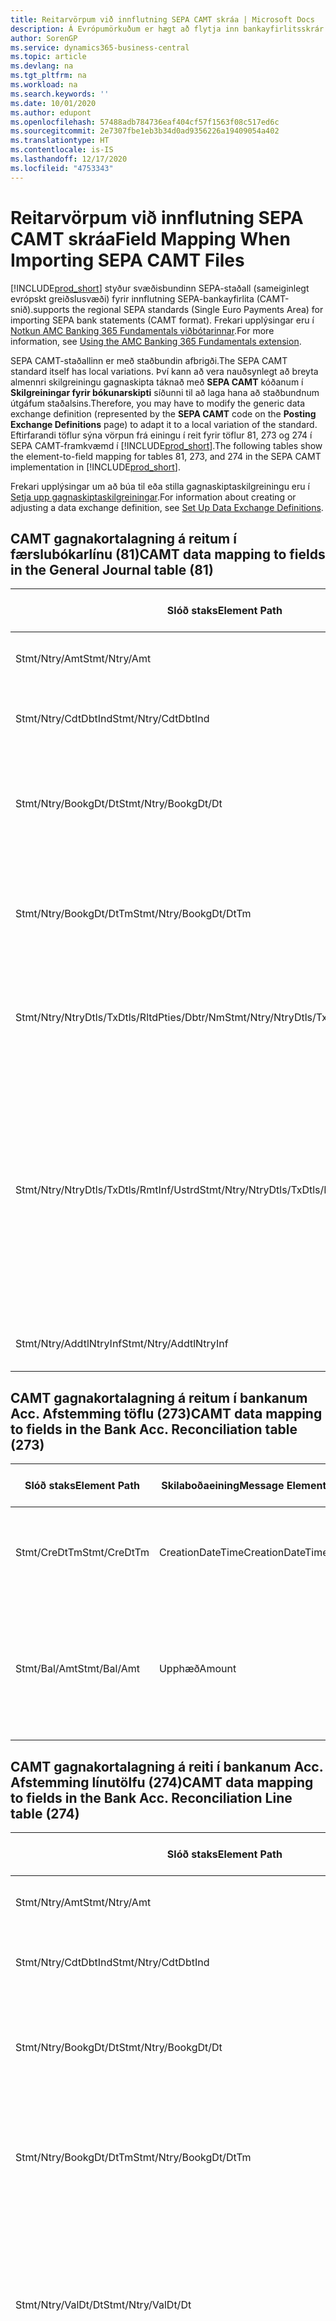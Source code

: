 ```yaml
---
title: Reitarvörpum við innflutning SEPA CAMT skráa | Microsoft Docs
description: Á Evrópumörkuðum er hægt að flytja inn bankayfirlitsskrár með svæðisbundnum SEPA stöðlum (sameiginlegt evrópskt greiðslusvæði).
author: SorenGP
ms.service: dynamics365-business-central
ms.topic: article
ms.devlang: na
ms.tgt_pltfrm: na
ms.workload: na
ms.search.keywords: ''
ms.date: 10/01/2020
ms.author: edupont
ms.openlocfilehash: 57488adb784736eaf404cf57f1563f08c517ed6c
ms.sourcegitcommit: 2e7307fbe1eb3b34d0ad9356226a19409054a402
ms.translationtype: HT
ms.contentlocale: is-IS
ms.lasthandoff: 12/17/2020
ms.locfileid: "4753343"
---
```

# <a name="field-mapping-when-importing-sepa-camt-files"></a><span data-ttu-id="7f0a8-103">Reitarvörpum við innflutning SEPA CAMT skráa</span><span class="sxs-lookup"><span data-stu-id="7f0a8-103">Field Mapping When Importing SEPA CAMT Files</span></span>
[!INCLUDE[prod_short](includes/prod_short.md)] <span data-ttu-id="7f0a8-104">styður svæðisbundinn SEPA-staðall (sameiginlegt evrópskt greiðslusvæði) fyrir innflutning SEPA-bankayfirlita (CAMT-snið).</span><span class="sxs-lookup"><span data-stu-id="7f0a8-104">supports the regional SEPA standards (Single Euro Payments Area) for importing SEPA bank statements (CAMT format).</span></span> <span data-ttu-id="7f0a8-105">Frekari upplýsingar eru í [Notkun AMC Banking 365 Fundamentals viðbótarinnar](ui-extensions-amc-banking.md).</span><span class="sxs-lookup"><span data-stu-id="7f0a8-105">For more information, see [Using the AMC Banking 365 Fundamentals extension](ui-extensions-amc-banking.md).</span></span>  

 <span data-ttu-id="7f0a8-106">SEPA CAMT-staðallinn er með staðbundin afbrigði.</span><span class="sxs-lookup"><span data-stu-id="7f0a8-106">The SEPA CAMT standard itself has local variations.</span></span> <span data-ttu-id="7f0a8-107">Því kann að vera nauðsynlegt að breyta almennri skilgreiningu gagnaskipta táknað með **SEPA CAMT** kóðanum í **Skilgreiningar fyrir bókunarskipti** síðunni til að laga hana að staðbundnum útgáfum staðalsins.</span><span class="sxs-lookup"><span data-stu-id="7f0a8-107">Therefore, you may have to modify the generic data exchange definition (represented by the **SEPA CAMT** code on the **Posting Exchange Definitions** page) to adapt it to a local variation of the standard.</span></span> <span data-ttu-id="7f0a8-108">Eftirfarandi töflur sýna vörpun frá einingu í reit fyrir töflur 81, 273 og 274 í SEPA CAMT-framkvæmd í [!INCLUDE[prod_short](includes/prod_short.md)].</span><span class="sxs-lookup"><span data-stu-id="7f0a8-108">The following tables show the element-to-field mapping for tables 81, 273, and 274 in the SEPA CAMT implementation in [!INCLUDE[prod_short](includes/prod_short.md)].</span></span>  

 <span data-ttu-id="7f0a8-109">Frekari upplýsingar um að búa til eða stilla gagnaskiptaskilgreiningu eru í [Setja upp gagnaskiptaskilgreiningar](across-how-to-set-up-data-exchange-definitions.md).</span><span class="sxs-lookup"><span data-stu-id="7f0a8-109">For information about creating or adjusting a data exchange definition, see [Set Up Data Exchange Definitions](across-how-to-set-up-data-exchange-definitions.md).</span></span>  

## <a name="camt-data-mapping-to-fields-in-the-general-journal-table-81"></a><span data-ttu-id="7f0a8-110">CAMT gagnakortalagning á reitum í færslubókarlínu (81)</span><span class="sxs-lookup"><span data-stu-id="7f0a8-110">CAMT data mapping to fields in the General Journal table (81)</span></span>  

|<span data-ttu-id="7f0a8-111">Slóð staks</span><span class="sxs-lookup"><span data-stu-id="7f0a8-111">Element Path</span></span>|<span data-ttu-id="7f0a8-112">Skilaboðaeining</span><span class="sxs-lookup"><span data-stu-id="7f0a8-112">Message Element</span></span>|<span data-ttu-id="7f0a8-113">Gagnagerð</span><span class="sxs-lookup"><span data-stu-id="7f0a8-113">Data Type</span></span>|<span data-ttu-id="7f0a8-114">Lýsing</span><span class="sxs-lookup"><span data-stu-id="7f0a8-114">Description</span></span>|<span data-ttu-id="7f0a8-115">Auðkenni neikvæðs formerkis</span><span class="sxs-lookup"><span data-stu-id="7f0a8-115">Negative-Sign Identifier</span></span>|<span data-ttu-id="7f0a8-116">Nr. reits</span><span class="sxs-lookup"><span data-stu-id="7f0a8-116">Field No.</span></span>|<span data-ttu-id="7f0a8-117">Heiti reits</span><span class="sxs-lookup"><span data-stu-id="7f0a8-117">Field Name</span></span>|  
|------------------|---------------------|---------------|-----------------|-------------------------------|---------------|----------------|  
|<span data-ttu-id="7f0a8-118">Stmt/Ntry/Amt</span><span class="sxs-lookup"><span data-stu-id="7f0a8-118">Stmt/Ntry/Amt</span></span>|<span data-ttu-id="7f0a8-119">Upphæð</span><span class="sxs-lookup"><span data-stu-id="7f0a8-119">Amount</span></span>|<span data-ttu-id="7f0a8-120">Tugakerfið</span><span class="sxs-lookup"><span data-stu-id="7f0a8-120">Decimal</span></span>|<span data-ttu-id="7f0a8-121">Peningaupphæð reiðufésfærslunnar.</span><span class="sxs-lookup"><span data-stu-id="7f0a8-121">The amount of money in the cash entry</span></span>||<span data-ttu-id="7f0a8-122">13</span><span class="sxs-lookup"><span data-stu-id="7f0a8-122">13</span></span>|<span data-ttu-id="7f0a8-123">Upphæð</span><span class="sxs-lookup"><span data-stu-id="7f0a8-123">Amount</span></span>|  
|<span data-ttu-id="7f0a8-124">Stmt/Ntry/CdtDbtInd</span><span class="sxs-lookup"><span data-stu-id="7f0a8-124">Stmt/Ntry/CdtDbtInd</span></span>|<span data-ttu-id="7f0a8-125">CreditDebitIndicator</span><span class="sxs-lookup"><span data-stu-id="7f0a8-125">CreditDebitIndicator</span></span>|<span data-ttu-id="7f0a8-126">Texti</span><span class="sxs-lookup"><span data-stu-id="7f0a8-126">Text</span></span>|<span data-ttu-id="7f0a8-127">Sýnir hvort færsla er kredit-eða debet færslu</span><span class="sxs-lookup"><span data-stu-id="7f0a8-127">Indicates whether the entry is a credit or a debit entry</span></span>|<span data-ttu-id="7f0a8-128">DBIT</span><span class="sxs-lookup"><span data-stu-id="7f0a8-128">DBIT</span></span>|<span data-ttu-id="7f0a8-129">13</span><span class="sxs-lookup"><span data-stu-id="7f0a8-129">13</span></span>|<span data-ttu-id="7f0a8-130">Upphæð</span><span class="sxs-lookup"><span data-stu-id="7f0a8-130">Amount</span></span>|  
|<span data-ttu-id="7f0a8-131">Stmt/Ntry/BookgDt/Dt</span><span class="sxs-lookup"><span data-stu-id="7f0a8-131">Stmt/Ntry/BookgDt/Dt</span></span>|<span data-ttu-id="7f0a8-132">Dagsetning</span><span class="sxs-lookup"><span data-stu-id="7f0a8-132">Date</span></span>|<span data-ttu-id="7f0a8-133">Dagsetning</span><span class="sxs-lookup"><span data-stu-id="7f0a8-133">Date</span></span>|<span data-ttu-id="7f0a8-134">Dagsetning þegar færsla er bókuð á reikning á bókum reikningsstofnunar</span><span class="sxs-lookup"><span data-stu-id="7f0a8-134">The date when an entry is posted to an account on the account servicer's books</span></span>||<span data-ttu-id="7f0a8-135">5</span><span class="sxs-lookup"><span data-stu-id="7f0a8-135">5</span></span>|<span data-ttu-id="7f0a8-136">Bókunardags.</span><span class="sxs-lookup"><span data-stu-id="7f0a8-136">Posting Date</span></span>|  
|<span data-ttu-id="7f0a8-137">Stmt/Ntry/BookgDt/DtTm</span><span class="sxs-lookup"><span data-stu-id="7f0a8-137">Stmt/Ntry/BookgDt/DtTm</span></span>|<span data-ttu-id="7f0a8-138">Dagsetning og tími</span><span class="sxs-lookup"><span data-stu-id="7f0a8-138">DateTime</span></span>|<span data-ttu-id="7f0a8-139">Dagsetning og tími</span><span class="sxs-lookup"><span data-stu-id="7f0a8-139">DateTime</span></span>|<span data-ttu-id="7f0a8-140">Dagsetning og tími þegar færsla er bókuð á reikning á bókum reikningsstofnunar</span><span class="sxs-lookup"><span data-stu-id="7f0a8-140">The date and time when an entry is posted to an account on the account servicer's books</span></span>||<span data-ttu-id="7f0a8-141">5</span><span class="sxs-lookup"><span data-stu-id="7f0a8-141">5</span></span>|<span data-ttu-id="7f0a8-142">Bókunardags.</span><span class="sxs-lookup"><span data-stu-id="7f0a8-142">Posting Date</span></span>|  
|<span data-ttu-id="7f0a8-143">Stmt/Ntry/NtryDtls/TxDtls/RltdPties/Dbtr/Nm</span><span class="sxs-lookup"><span data-stu-id="7f0a8-143">Stmt/Ntry/NtryDtls/TxDtls/RltdPties/Dbtr/Nm</span></span>|<span data-ttu-id="7f0a8-144">Heiti</span><span class="sxs-lookup"><span data-stu-id="7f0a8-144">Name</span></span>|<span data-ttu-id="7f0a8-145">Texti</span><span class="sxs-lookup"><span data-stu-id="7f0a8-145">Text</span></span>|<span data-ttu-id="7f0a8-146">Nafn aðilans sem skuldar lánveitanda (til þrautavara) tiltekna fjárhæð.</span><span class="sxs-lookup"><span data-stu-id="7f0a8-146">The name of the party that owes an amount of money to the (ultimate) creditor</span></span>||<span data-ttu-id="7f0a8-147">1221</span><span class="sxs-lookup"><span data-stu-id="7f0a8-147">1221</span></span>|<span data-ttu-id="7f0a8-148">Upplýsingar um greiðanda</span><span class="sxs-lookup"><span data-stu-id="7f0a8-148">Payer Information</span></span>|  
|<span data-ttu-id="7f0a8-149">Stmt/Ntry/NtryDtls/TxDtls/RmtInf/Ustrd</span><span class="sxs-lookup"><span data-stu-id="7f0a8-149">Stmt/Ntry/NtryDtls/TxDtls/RmtInf/Ustrd</span></span>|<span data-ttu-id="7f0a8-150">Óskipulagt</span><span class="sxs-lookup"><span data-stu-id="7f0a8-150">Unstructured</span></span>|<span data-ttu-id="7f0a8-151">Texti</span><span class="sxs-lookup"><span data-stu-id="7f0a8-151">Text</span></span>|<span data-ttu-id="7f0a8-152">Upplýsingarnar til að gera samsvörun / afstemmingu á færslu með þeim vörum sem greiðsla er ætlað að stemma af, svo sem viðskiptareikningar í reikningskröfukerfi í ómótaðan formi</span><span class="sxs-lookup"><span data-stu-id="7f0a8-152">Information supplied to enable the matching/reconciliation of an entry with the items that the payment is intended to settle, such as commercial invoices in an accounts-receivable system, in an unstructured form</span></span>||<span data-ttu-id="7f0a8-153">8</span><span class="sxs-lookup"><span data-stu-id="7f0a8-153">8</span></span>|<span data-ttu-id="7f0a8-154">Lýsing</span><span class="sxs-lookup"><span data-stu-id="7f0a8-154">Description</span></span>|  
|<span data-ttu-id="7f0a8-155">Stmt/Ntry/AddtlNtryInf</span><span class="sxs-lookup"><span data-stu-id="7f0a8-155">Stmt/Ntry/AddtlNtryInf</span></span>|<span data-ttu-id="7f0a8-156">AdditionalEntryInformation</span><span class="sxs-lookup"><span data-stu-id="7f0a8-156">AdditionalEntryInformation</span></span>|<span data-ttu-id="7f0a8-157">Texti</span><span class="sxs-lookup"><span data-stu-id="7f0a8-157">Text</span></span>|<span data-ttu-id="7f0a8-158">Viðbótarupplýsingar um færslu</span><span class="sxs-lookup"><span data-stu-id="7f0a8-158">Additional information about the entry</span></span>||<span data-ttu-id="7f0a8-159">1222</span><span class="sxs-lookup"><span data-stu-id="7f0a8-159">1222</span></span>|<span data-ttu-id="7f0a8-160">Færsluupplýsingar</span><span class="sxs-lookup"><span data-stu-id="7f0a8-160">Transaction Information</span></span>|  

## <a name="camt-data-mapping-to-fields-in-the-bank-acc-reconciliation-table-273"></a><span data-ttu-id="7f0a8-161">CAMT gagnakortalagning á reitum í bankanum Acc. Afstemming töflu (273)</span><span class="sxs-lookup"><span data-stu-id="7f0a8-161">CAMT data mapping to fields in the Bank Acc. Reconciliation table (273)</span></span>  

|<span data-ttu-id="7f0a8-162">Slóð staks</span><span class="sxs-lookup"><span data-stu-id="7f0a8-162">Element Path</span></span>|<span data-ttu-id="7f0a8-163">Skilaboðaeining</span><span class="sxs-lookup"><span data-stu-id="7f0a8-163">Message Element</span></span>|<span data-ttu-id="7f0a8-164">Gagnagerð</span><span class="sxs-lookup"><span data-stu-id="7f0a8-164">Data Type</span></span>|<span data-ttu-id="7f0a8-165">Lýsing</span><span class="sxs-lookup"><span data-stu-id="7f0a8-165">Description</span></span>|<span data-ttu-id="7f0a8-166">Auðkenni neikvæðs formerkis</span><span class="sxs-lookup"><span data-stu-id="7f0a8-166">Negative-Sign Identifier</span></span>|<span data-ttu-id="7f0a8-167">Nr. reits</span><span class="sxs-lookup"><span data-stu-id="7f0a8-167">Field No.</span></span>|<span data-ttu-id="7f0a8-168">Heiti reits</span><span class="sxs-lookup"><span data-stu-id="7f0a8-168">Field Name</span></span>|  
|------------------|---------------------|---------------|-----------------|-------------------------------|---------------|----------------|  
|<span data-ttu-id="7f0a8-169">Stmt/CreDtTm</span><span class="sxs-lookup"><span data-stu-id="7f0a8-169">Stmt/CreDtTm</span></span>|<span data-ttu-id="7f0a8-170">CreationDateTime</span><span class="sxs-lookup"><span data-stu-id="7f0a8-170">CreationDateTime</span></span>|<span data-ttu-id="7f0a8-171">Dagsetning</span><span class="sxs-lookup"><span data-stu-id="7f0a8-171">Date</span></span>|<span data-ttu-id="7f0a8-172">Dagsetning og tími þegar skilaboðin voru búin til</span><span class="sxs-lookup"><span data-stu-id="7f0a8-172">The date and time when the message was created</span></span>||<span data-ttu-id="7f0a8-173">3</span><span class="sxs-lookup"><span data-stu-id="7f0a8-173">3</span></span>|<span data-ttu-id="7f0a8-174">Dags. yfirlits</span><span class="sxs-lookup"><span data-stu-id="7f0a8-174">Statement Date</span></span>|  
|<span data-ttu-id="7f0a8-175">Stmt/Bal/Amt</span><span class="sxs-lookup"><span data-stu-id="7f0a8-175">Stmt/Bal/Amt</span></span>|<span data-ttu-id="7f0a8-176">Upphæð</span><span class="sxs-lookup"><span data-stu-id="7f0a8-176">Amount</span></span>|<span data-ttu-id="7f0a8-177">Tugakerfið</span><span class="sxs-lookup"><span data-stu-id="7f0a8-177">Decimal</span></span>|<span data-ttu-id="7f0a8-178">Upphæð sem skilar nettóupphæðum fyrir allar debet- og kreditfærslur.</span><span class="sxs-lookup"><span data-stu-id="7f0a8-178">The amount resulting from the netted amounts for all debit and credit entries</span></span>||<span data-ttu-id="7f0a8-179">4</span><span class="sxs-lookup"><span data-stu-id="7f0a8-179">4</span></span>|<span data-ttu-id="7f0a8-180">Lokastaða yfirlits</span><span class="sxs-lookup"><span data-stu-id="7f0a8-180">Statement Ending Balance</span></span>|  

## <a name="camt-data-mapping-to-fields-in-the-bank-acc-reconciliation-line-table-274"></a><span data-ttu-id="7f0a8-181">CAMT gagnakortalagning á reiti í bankanum Acc. Afstemming línutölfu (274)</span><span class="sxs-lookup"><span data-stu-id="7f0a8-181">CAMT data mapping to fields in the Bank Acc. Reconciliation Line table (274)</span></span>  

|<span data-ttu-id="7f0a8-182">Slóð staks</span><span class="sxs-lookup"><span data-stu-id="7f0a8-182">Element Path</span></span>|<span data-ttu-id="7f0a8-183">Skilaboðaeining</span><span class="sxs-lookup"><span data-stu-id="7f0a8-183">Message Element</span></span>|<span data-ttu-id="7f0a8-184">Gagnagerð</span><span class="sxs-lookup"><span data-stu-id="7f0a8-184">Data Type</span></span>|<span data-ttu-id="7f0a8-185">Lýsing</span><span class="sxs-lookup"><span data-stu-id="7f0a8-185">Description</span></span>|<span data-ttu-id="7f0a8-186">Auðkenni neikvæðs formerkis</span><span class="sxs-lookup"><span data-stu-id="7f0a8-186">Negative-Sign Identifier</span></span>|<span data-ttu-id="7f0a8-187">Nr. reits</span><span class="sxs-lookup"><span data-stu-id="7f0a8-187">Field No.</span></span>|<span data-ttu-id="7f0a8-188">Heiti reits</span><span class="sxs-lookup"><span data-stu-id="7f0a8-188">Field Name</span></span>|  
|------------------|---------------------|---------------|-----------------|-------------------------------|---------------|----------------|  
|<span data-ttu-id="7f0a8-189">Stmt/Ntry/Amt</span><span class="sxs-lookup"><span data-stu-id="7f0a8-189">Stmt/Ntry/Amt</span></span>|<span data-ttu-id="7f0a8-190">Upphæð</span><span class="sxs-lookup"><span data-stu-id="7f0a8-190">Amount</span></span>|<span data-ttu-id="7f0a8-191">Tugakerfið</span><span class="sxs-lookup"><span data-stu-id="7f0a8-191">Decimal</span></span>|<span data-ttu-id="7f0a8-192">Peningaupphæð reiðufésfærslunnar.</span><span class="sxs-lookup"><span data-stu-id="7f0a8-192">The amount of money in the cash entry</span></span>||<span data-ttu-id="7f0a8-193">7</span><span class="sxs-lookup"><span data-stu-id="7f0a8-193">7</span></span>|<span data-ttu-id="7f0a8-194">Upphæð yfirlits</span><span class="sxs-lookup"><span data-stu-id="7f0a8-194">Statement Amount</span></span>|  
|<span data-ttu-id="7f0a8-195">Stmt/Ntry/CdtDbtInd</span><span class="sxs-lookup"><span data-stu-id="7f0a8-195">Stmt/Ntry/CdtDbtInd</span></span>|<span data-ttu-id="7f0a8-196">CreditDebitIndicator</span><span class="sxs-lookup"><span data-stu-id="7f0a8-196">CreditDebitIndicator</span></span>|<span data-ttu-id="7f0a8-197">Texti</span><span class="sxs-lookup"><span data-stu-id="7f0a8-197">Text</span></span>|<span data-ttu-id="7f0a8-198">Sýnir hvort færsla er kredit-eða debet færslu</span><span class="sxs-lookup"><span data-stu-id="7f0a8-198">Indicates whether the entry is a credit or a debit entry</span></span>|<span data-ttu-id="7f0a8-199">DBIT</span><span class="sxs-lookup"><span data-stu-id="7f0a8-199">DBIT</span></span>|<span data-ttu-id="7f0a8-200">7</span><span class="sxs-lookup"><span data-stu-id="7f0a8-200">7</span></span>|<span data-ttu-id="7f0a8-201">Upphæð yfirlits</span><span class="sxs-lookup"><span data-stu-id="7f0a8-201">Statement Amount</span></span>|  
|<span data-ttu-id="7f0a8-202">Stmt/Ntry/BookgDt/Dt</span><span class="sxs-lookup"><span data-stu-id="7f0a8-202">Stmt/Ntry/BookgDt/Dt</span></span>|<span data-ttu-id="7f0a8-203">Dagsetning</span><span class="sxs-lookup"><span data-stu-id="7f0a8-203">Date</span></span>|<span data-ttu-id="7f0a8-204">Dagsetning</span><span class="sxs-lookup"><span data-stu-id="7f0a8-204">Date</span></span>|<span data-ttu-id="7f0a8-205">Dagsetning þegar færsla er bókuð á reikning á bókum reikningsstofnunar</span><span class="sxs-lookup"><span data-stu-id="7f0a8-205">The date when an entry is posted to an account on the account servicer's books</span></span>||<span data-ttu-id="7f0a8-206">5</span><span class="sxs-lookup"><span data-stu-id="7f0a8-206">5</span></span>|<span data-ttu-id="7f0a8-207">Dags. færslu</span><span class="sxs-lookup"><span data-stu-id="7f0a8-207">Transaction Date</span></span>|  
|<span data-ttu-id="7f0a8-208">Stmt/Ntry/BookgDt/DtTm</span><span class="sxs-lookup"><span data-stu-id="7f0a8-208">Stmt/Ntry/BookgDt/DtTm</span></span>|<span data-ttu-id="7f0a8-209">Dagsetning og tími</span><span class="sxs-lookup"><span data-stu-id="7f0a8-209">DateTime</span></span>|<span data-ttu-id="7f0a8-210">Dagsetning og tími</span><span class="sxs-lookup"><span data-stu-id="7f0a8-210">DateTime</span></span>|<span data-ttu-id="7f0a8-211">Dagsetning og tími þegar færsla er bókuð á reikning á bókum reikningsstofnunar</span><span class="sxs-lookup"><span data-stu-id="7f0a8-211">The date and time when an entry is posted to an account on the account servicer's books</span></span>||<span data-ttu-id="7f0a8-212">5</span><span class="sxs-lookup"><span data-stu-id="7f0a8-212">5</span></span>|<span data-ttu-id="7f0a8-213">Dags. færslu</span><span class="sxs-lookup"><span data-stu-id="7f0a8-213">Transaction Date</span></span>|  
|<span data-ttu-id="7f0a8-214">Stmt/Ntry/ValDt/Dt</span><span class="sxs-lookup"><span data-stu-id="7f0a8-214">Stmt/Ntry/ValDt/Dt</span></span>|<span data-ttu-id="7f0a8-215">Dagsetning</span><span class="sxs-lookup"><span data-stu-id="7f0a8-215">Date</span></span>|<span data-ttu-id="7f0a8-216">Dagsetning</span><span class="sxs-lookup"><span data-stu-id="7f0a8-216">Date</span></span>|<span data-ttu-id="7f0a8-217">Dagsetning þegar eignir verða í boði til reikningseiganda við kreditfærslu, eða hætta að vera til staðar til reikningseiganda við debetfærslu</span><span class="sxs-lookup"><span data-stu-id="7f0a8-217">The date when assets become available to the account owner in case of a credit entry, or cease to be available to the account owner in case of a debit entry</span></span>||<span data-ttu-id="7f0a8-218">12</span><span class="sxs-lookup"><span data-stu-id="7f0a8-218">12</span></span>|<span data-ttu-id="7f0a8-219">Gildisdagur</span><span class="sxs-lookup"><span data-stu-id="7f0a8-219">Value Date</span></span>|  
|<span data-ttu-id="7f0a8-220">Stmt/Ntry/ValDt/DtTm</span><span class="sxs-lookup"><span data-stu-id="7f0a8-220">Stmt/Ntry/ValDt/DtTm</span></span>|<span data-ttu-id="7f0a8-221">Dagsetning og tími</span><span class="sxs-lookup"><span data-stu-id="7f0a8-221">DateTime</span></span>|<span data-ttu-id="7f0a8-222">Dagsetning og tími</span><span class="sxs-lookup"><span data-stu-id="7f0a8-222">DateTime</span></span>|<span data-ttu-id="7f0a8-223">Dagsetning og tími þegar eignir verða í boði til reikningseiganda við kreditfærslu, eða hætta að vera til staðar til reikningseiganda við debetfærslu</span><span class="sxs-lookup"><span data-stu-id="7f0a8-223">The date and time when assets become available to the account owner in case of a credit entry, or cease to be available to the account owner in case of a debit entry</span></span>||<span data-ttu-id="7f0a8-224">12</span><span class="sxs-lookup"><span data-stu-id="7f0a8-224">12</span></span>|<span data-ttu-id="7f0a8-225">Gildisdagur</span><span class="sxs-lookup"><span data-stu-id="7f0a8-225">Value Date</span></span>|  
|<span data-ttu-id="7f0a8-226">Stmt/Ntry/NtryDtls/TxDtls/RltdPties/Dbtr/Nm</span><span class="sxs-lookup"><span data-stu-id="7f0a8-226">Stmt/Ntry/NtryDtls/TxDtls/RltdPties/Dbtr/Nm</span></span>|<span data-ttu-id="7f0a8-227">Heiti</span><span class="sxs-lookup"><span data-stu-id="7f0a8-227">Name</span></span>|<span data-ttu-id="7f0a8-228">Texti</span><span class="sxs-lookup"><span data-stu-id="7f0a8-228">Text</span></span>|<span data-ttu-id="7f0a8-229">Nafn aðilans sem skuldar lánveitanda (til þrautavara) tiltekna fjárhæð.</span><span class="sxs-lookup"><span data-stu-id="7f0a8-229">The name of the party that owes an amount of money to the (ultimate) creditor</span></span>||<span data-ttu-id="7f0a8-230">15</span><span class="sxs-lookup"><span data-stu-id="7f0a8-230">15</span></span>|<span data-ttu-id="7f0a8-231">Upplýsingar um greiðanda</span><span class="sxs-lookup"><span data-stu-id="7f0a8-231">Payer Information</span></span>|  
|<span data-ttu-id="7f0a8-232">Stmt/Ntry/NtryDtls/TxDtls/RmtInf/Ustrd</span><span class="sxs-lookup"><span data-stu-id="7f0a8-232">Stmt/Ntry/NtryDtls/TxDtls/RmtInf/Ustrd</span></span>|<span data-ttu-id="7f0a8-233">Óskipulagt</span><span class="sxs-lookup"><span data-stu-id="7f0a8-233">Unstructured</span></span>|<span data-ttu-id="7f0a8-234">Texti</span><span class="sxs-lookup"><span data-stu-id="7f0a8-234">Text</span></span>|<span data-ttu-id="7f0a8-235">Upplýsingarnar til að gera samsvörun / afstemmingu á færslu með þeim vörum sem greiðsla er ætlað að stemma af, svo sem viðskiptareikningar í reikningskröfukerfi í ómótaðan formi</span><span class="sxs-lookup"><span data-stu-id="7f0a8-235">Information supplied to enable the matching/reconciliation of an entry with the items that the payment is intended to settle, such as commercial invoices in an accounts-receivable system, in an unstructured form</span></span>||<span data-ttu-id="7f0a8-236">6</span><span class="sxs-lookup"><span data-stu-id="7f0a8-236">6</span></span>|<span data-ttu-id="7f0a8-237">Lýsing</span><span class="sxs-lookup"><span data-stu-id="7f0a8-237">Description</span></span>|  
|<span data-ttu-id="7f0a8-238">Stmt/Ntry/AddtlNtryInf</span><span class="sxs-lookup"><span data-stu-id="7f0a8-238">Stmt/Ntry/AddtlNtryInf</span></span>|<span data-ttu-id="7f0a8-239">AdditionalEntryInformation</span><span class="sxs-lookup"><span data-stu-id="7f0a8-239">AdditionalEntryInformation</span></span>|<span data-ttu-id="7f0a8-240">Texti</span><span class="sxs-lookup"><span data-stu-id="7f0a8-240">Text</span></span>|<span data-ttu-id="7f0a8-241">Viðbótarupplýsingar um færslu</span><span class="sxs-lookup"><span data-stu-id="7f0a8-241">Additional information about the entry</span></span>||<span data-ttu-id="7f0a8-242">16</span><span class="sxs-lookup"><span data-stu-id="7f0a8-242">16</span></span>|<span data-ttu-id="7f0a8-243">Færsluupplýsingar</span><span class="sxs-lookup"><span data-stu-id="7f0a8-243">Transaction Information</span></span>|  

 <span data-ttu-id="7f0a8-244">Stök í hnútnum **Færsla** sem eru flutt inn í [!INCLUDE[prod_short](includes/prod_short.md)] en ekki tengd við neina reiti eru vistuð í töflunni **Bókunarskipti Dálkur Skilgreining**.</span><span class="sxs-lookup"><span data-stu-id="7f0a8-244">Elements in the **Ntry** node that are imported into [!INCLUDE[prod_short](includes/prod_short.md)] but not mapped to any fields are stored in the **Posting Exch. Column Def** table.</span></span> <span data-ttu-id="7f0a8-245">Notendur geta skoðað þessar einingar á síðunum **Greiðsluafstemmingarbók**, **Greiðslujafnanir** og **Afstemming bankareiknings** með því að velja **Upplýsingar um bankayfirlitslínu** aðgerðina.</span><span class="sxs-lookup"><span data-stu-id="7f0a8-245">Users can view these elements from the **Payment Reconciliation Journal**, **Payment Application**, and **Bank Acc. Reconciliation** pages by choosing the **Bank Statement Line Details** action.</span></span> <span data-ttu-id="7f0a8-246">Frekari upplýsingar eru í [afstemma greiðslur með því að nota sjálfvirk jöfnun](receivables-how-reconcile-payments-auto-application.md)</span><span class="sxs-lookup"><span data-stu-id="7f0a8-246">For more information, see [Reconcile Payments Using Automatic Application](receivables-how-reconcile-payments-auto-application.md).</span></span>

> [!IMPORTANT]
> <span data-ttu-id="7f0a8-247">Í innflutningi á CAMT-bankayfirlitum, býst [!INCLUDE[prod_short](includes/prod_short.md)] við að hver færsla sé einkvæm, sem þýðir að reiturinn **Færslukenni** sem kemur úr merkinu *Stmt/Ntry/NtryDtls/TxDtls/Refs/EndToEndId* í CAMT-skránni, verður að vera einkvæmt innan opnu afstemmingar bankareikningsins.</span><span class="sxs-lookup"><span data-stu-id="7f0a8-247">In an import of CAMT bank statements, [!INCLUDE[prod_short](includes/prod_short.md)] expects each transaction to be unique, which means that the **Transaction ID** field that comes from the *Stmt/Ntry/NtryDtls/TxDtls/Refs/EndToEndId* tag in the CAMT file, must be unique within the open bank account reconciliation.</span></span> <span data-ttu-id="7f0a8-248">Ef upplýsingarnar eru ekki til staðar, hunsar [!INCLUDE[prod_short](includes/prod_short.md)] greiðsluna.</span><span class="sxs-lookup"><span data-stu-id="7f0a8-248">If the information is not present, [!INCLUDE[prod_short](includes/prod_short.md)] ignores the payment.</span></span> <span data-ttu-id="7f0a8-249">Ef fyrri bankaafstemming á sama bankareikningi var bókuð með sama færslukenninu eins og í núverandi innflutningi, afstemmist núverandi færsla ekki sjálfkrafa en er enn hægt að flytja inn.</span><span class="sxs-lookup"><span data-stu-id="7f0a8-249">If an earlier bank reconciliation on the same bank account was posted with the same transaction ID as on the current import, the current transaction will not automatically reconcile but can still be imported.</span></span>

## <a name="see-also"></a><span data-ttu-id="7f0a8-250">Sjá einnig</span><span class="sxs-lookup"><span data-stu-id="7f0a8-250">See Also</span></span>  
[<span data-ttu-id="7f0a8-251">Setja upp gagnaskipti</span><span class="sxs-lookup"><span data-stu-id="7f0a8-251">Setting Up Data Exchange</span></span>](across-set-up-data-exchange.md)  
[<span data-ttu-id="7f0a8-252">Rafræn gagnaskipti</span><span class="sxs-lookup"><span data-stu-id="7f0a8-252">Exchanging Data Electronically</span></span>](across-data-exchange.md)  
<span data-ttu-id="7f0a8-253">[Nota AMC Banking 365 Fundamentals viðbótina](ui-extensions-amc-banking.md) </span><span class="sxs-lookup"><span data-stu-id="7f0a8-253">[Using the AMC Banking 365 Fundamentals extension](ui-extensions-amc-banking.md) </span></span>  
[<span data-ttu-id="7f0a8-254">Nota XML-skema til að undirbúa skilgreiningar gagnaskipta</span><span class="sxs-lookup"><span data-stu-id="7f0a8-254">Use XML Schemas to Prepare Data Exchange Definitions</span></span>](across-how-to-use-xml-schemas-to-prepare-data-exchange-definitions.md)  
[<span data-ttu-id="7f0a8-255">Afstemma greiðslur með sjálfvirkri jöfnun</span><span class="sxs-lookup"><span data-stu-id="7f0a8-255">Reconcile Payments Using Automatic Application</span></span>](receivables-how-reconcile-payments-auto-application.md)  
